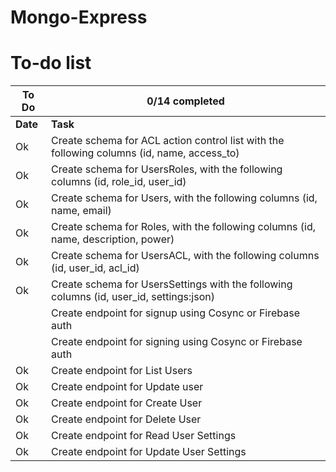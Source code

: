 # Mongo-Express

# To-do list

| To Do | 0/14 completed |
|-------|----------------|
| **Date** | **Task** |
| Ok  | Create schema for ACL action control list with the following columns (id, name, access_to) |
| Ok  | Create schema for UsersRoles, with the following columns (id, role_id, user_id) |
| Ok  | Create schema for Users, with the following columns (id, name, email) |
| Ok  | Create schema for Roles, with the following columns (id, name, description, power) |
| Ok  | Create schema for UsersACL, with the following columns (id, user_id, acl_id) |
| Ok  | Create schema for UsersSettings with the following columns (id, user_id, settings:json) |
|     | Create endpoint for signup using Cosync or Firebase auth |
|     | Create endpoint for signing using Cosync or Firebase auth |
| Ok  | Create endpoint for List Users |
| Ok  | Create endpoint for Update user |
| Ok  | Create endpoint for Create User |
| Ok  | Create endpoint for Delete User |
| Ok  | Create endpoint for Read User Settings |
| Ok  | Create endpoint for Update User Settings |
